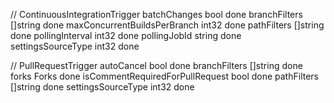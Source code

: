 // ContinuousIntegrationTrigger
  batchChanges bool done
  branchFilters []string done
  maxConcurrentBuildsPerBranch int32 done
  pathFilters []string done
  pollingInterval int32 done 
  pollingJobId string done
  settingsSourceType int32 done

// PullRequestTrigger
  autoCancel bool done
  branchFilters []string done
  forks Forks done
  isCommentRequiredForPullRequest bool done
  pathFilters []string done
  settingsSourceType int32 done
